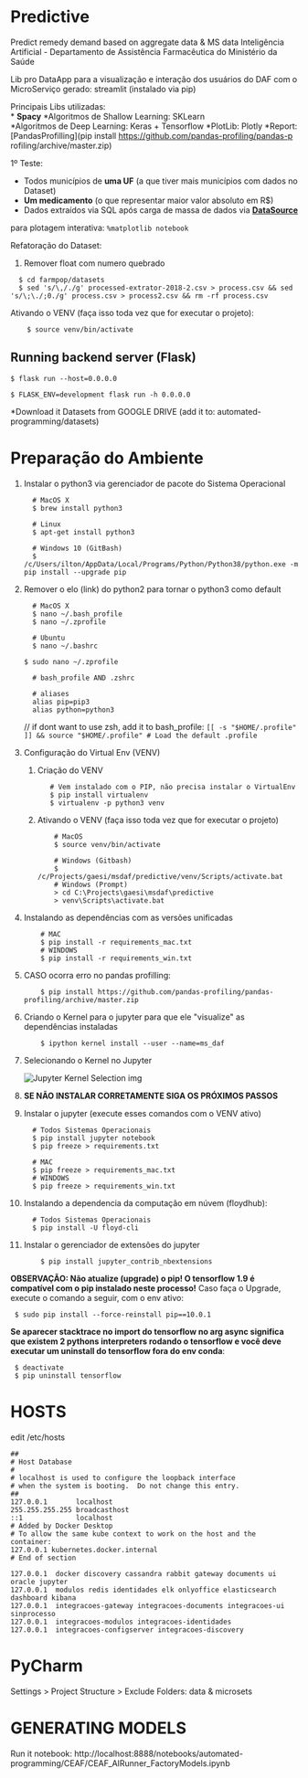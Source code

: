 # Predictive
Predict remedy demand based on aggregate data & MS data
Inteligência Artificial - Departamento de Assistência Farmacêutica do Ministério da Saúde

Lib pro DataApp para a visualização e interação dos usuários do DAF com o MicroServiço gerado: streamlit (instalado via pip)

Principais Libs utilizadas:  
    * __Spacy__
    *Algoritmos de Shallow Learning: SKLearn    
    *Algoritmos de Deep Learning: Keras + Tensorflow
    *PlotLib: Plotly
    *Report: [PandasProfilling](pip install https://github.com/pandas-profiling/pandas-p
rofiling/archive/master.zip)

1º Teste:
- Todos municípios de __uma UF__ (a que tiver mais municípios com dados no Dataset)
- __Um medicamento__ (o que representar maior valor absoluto em R$)
- Dados extraídos via SQL após carga de massa de dados via __[DataSource](https://gitlab.com/gaesi/datasource)__

para plotagem interativa: ``` %matplotlib notebook ```

Refatoração do Dataset:

1. Remover float com numero quebrado
  ```
    $ cd farmpop/datasets
    $ sed 's/\,/./g' processed-extrator-2018-2.csv > process.csv && sed 's/\;\./;0./g' process.csv > process2.csv && rm -rf process.csv
  ```

Ativando o VENV (faça isso toda vez que for executar o projeto):
```shell script
    $ source venv/bin/activate
```

## Running backend server (Flask)

```$ flask run --host=0.0.0.0```

```$ FLASK_ENV=development flask run -h 0.0.0.0```


*Download it Datasets from GOOGLE DRIVE (add it to: automated-programming/datasets)

# Preparação do Ambiente
1. Instalar o python3 via gerenciador de pacote do Sistema Operacional

    ```shell script
      # MacOS X
      $ brew install python3

      # Linux
      $ apt-get install python3

      # Windows 10 (GitBash)
      $ /c/Users/ilton/AppData/Local/Programs/Python/Python38/python.exe -m pip install --upgrade pip
    ```

1. Remover o elo (link) do python2 para tornar o python3 como default

    ```shell script
      # MacOS X
      $ nano ~/.bash_profile
      $ nano ~/.zprofile

      # Ubuntu
      $ nano ~/.bashrc
    ```

    ``` $ sudo nano ~/.zprofile ```

    ```sudo nano ~/.zshrc
      # bash_profile AND .zshrc

      # aliases
      alias pip=pip3
      alias python=python3
    ```

   // if dont want to use zsh, add it to bash_profile: ``` [[ -s "$HOME/.profile" ]] && source "$HOME/.profile" # Load the default .profile ```

1. Configuração do Virtual Env (VENV)

    1. Criação do VENV
        ```shell script
           # Vem instalado com o PIP, não precisa instalar o VirtualEnv
           $ pip install virtualenv 
           $ virtualenv -p python3 venv
        ```

    1.  Ativando o VENV (faça isso toda vez que for executar o projeto)
        ```shell script
            # MacOS
            $ source venv/bin/activate

            # Windows (Gitbash)
            $ /c/Projects/gaesi/msdaf/predictive/venv/Scripts/activate.bat
            # Windows (Prompt)
            > cd C:\Projects\gaesi\msdaf\predictive
            > venv\Scripts\activate.bat
        ```

1. Instalando as dependências com as versões unificadas

    ```shell script
        # MAC
        $ pip install -r requirements_mac.txt
        # WINDOWS
        $ pip install -r requirements_win.txt
    ```

1. CASO ocorra erro no pandas profilling:

    ```shell script
        $ pip install https://github.com/pandas-profiling/pandas-profiling/archive/master.zip
    ```

1. Criando o Kernel para o jupyter para que ele "visualize" as dependências instaladas

    ```shell script
        $ ipython kernel install --user --name=ms_daf
    ```

1. Selecionando o Kernel no Jupyter

    ![Jupyter Kernel Selection img](https://github.com/TonGarcia/pbe-r/raw/master/jupyter_kernel_selection.png)

1. __SE NÃO INSTALAR CORRETAMENTE SIGA OS PRÓXIMOS PASSOS__

1. Instalar o jupyter (execute esses comandos com o VENV ativo)

    ```shell script
      # Todos Sistemas Operacionais
      $ pip install jupyter notebook
      $ pip freeze > requirements.txt

      # MAC
      $ pip freeze > requirements_mac.txt
      # WINDOWS
      $ pip freeze > requirements_win.txt
    ```

1. Instalando a dependencia da computação em núvem (floydhub):

    ```shell script
      # Todos Sistemas Operacionais
      $ pip install -U floyd-cli
    ```

1. Instalar o gerenciador de extensões do jupyter

    ```shell script
        $ pip install jupyter_contrib_nbextensions
    ```

__OBSERVAÇÃO: Não atualize (upgrade) o pip! O tensorflow 1.9 é compatível com o pip instalado neste processo!__ Caso faça o Upgrade, execute o comando a seguir, com o env ativo:

```shell script
 $ sudo pip install --force-reinstall pip==10.0.1
```

__Se aparecer stacktrace no import do tensorflow no arg async significa que existem 2 pythons interpreters rodando o tensorflow e você deve executar um uninstall do tensorflow fora do env conda__:

```shell script
 $ deactivate
 $ pip uninstall tensorflow
```


# HOSTS

edit /etc/hosts

```hosts
##
# Host Database
#
# localhost is used to configure the loopback interface
# when the system is booting.  Do not change this entry.
##
127.0.0.1       localhost
255.255.255.255 broadcasthost
::1             localhost
# Added by Docker Desktop
# To allow the same kube context to work on the host and the container:
127.0.0.1 kubernetes.docker.internal
# End of section

127.0.0.1  docker discovery cassandra rabbit gateway documents ui oracle jupyter
127.0.0.1  modulos redis identidades elk onlyoffice elasticsearch dashboard kibana
127.0.0.1  integracoes-gateway integracoes-documents integracoes-ui sinprocesso
127.0.0.1  integracoes-modulos integracoes-identidades
127.0.0.1  integracoes-configserver integracoes-discovery
```


# PyCharm
Settings > Project Structure > Exclude Folders: data & microsets

# GENERATING MODELS
Run it notebook: http://localhost:8888/notebooks/automated-programming/CEAF/CEAF_AIRunner_FactoryModels.ipynb
